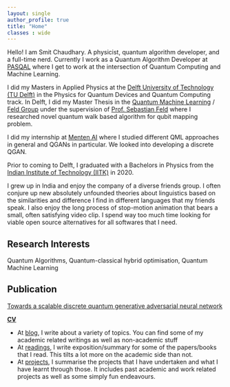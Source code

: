 ```yaml
---
layout: single
author_profile: true
title: "Home"
classes : wide
---
```


Hello! I am Smit Chaudhary. A physicist, quantum algorithm developer, and a full-time nerd. Currently I work as a Quantum Algorithm Developer at [PASQAL](https://www.pasqal.com/) where I get to work at the intersection of Quantum Computing and Machine Learning.

I did my Masters in Applied Physics at the [Delft University of Technology (TU Delft)](https://www.tudelft.nl/en/) in the Physics for Quantum Devices and Quantum Computing track. In Delft, I did my Master Thesis in the [Quantum Machine Learning](https://www.tudelft.nl/en/eemcs/the-faculty/departments/quantum-computer-engineering/sections/quantum-circuits-architectures-and-technology/groups/quantum-machine-learning) / [Feld Group](https://qutech.nl/lab/feld-group/) under the supervision of [Prof. Sebastian Feld](https://sebastianfeld.de/) where I researched novel quantum walk based algorithm for qubit mapping problem.

I did my internship at [Menten AI](https://www.menten.ai/) where I studied different QML approaches in general and QGANs in particular. We looked into developing a discrete QGAN.

Prior to coming to Delft, I graduated with a Bachelors in Physics from the [Indian Institute of Technology (IITK)](http://iitk.ac.in/) in 2020.

I grew up in India and enjoy the company of a diverse friends group. I often conjure up new absolutely unfounded theories about linguistics based on the similarities and difference I find in different languages that my friends speak. I also enjoy the long process of stop-motion animation that bears a small, often satisfying video clip. I spend way too much time looking for viable open source alternatives for all softwares that I need.

## Research Interests

Quantum Algorithms, Quantum-classical hybrid optimisation, Quantum Machine Learning

## Publication

[Towards a scalable discrete quantum generative adversarial neural network](https://arxiv.org/abs/2209.13993)


[**CV**](/assets/pdfs/CV.pdf)

  + At [blog](/blog/), I write about a variety of topics. You can find some of my academic related writings as well as non-academic stuff
  + At [readings](/readings/), I write exposition/summary for some of the papers/books that I read. This tilts a lot more on the academic side than not.
  + At [projects](/projects/), I summarise the projects that I have undertaken and what I have learnt through those. It includes past academic and work related projects as well as some simply fun endeavours.
